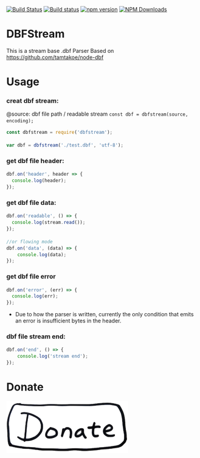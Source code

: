 [![Build Status](https://travis-ci.org/MichaelQQ/dbfstream.svg)](https://travis-ci.org/MichaelQQ/dbfstream) [![Build status](https://ci.appveyor.com/api/projects/status/pxu5c6xyhinjc6d3?svg=true)](https://ci.appveyor.com/project/MichaelQQ/dbfstream)
[![npm version](https://badge.fury.io/js/dbfstream.svg)](https://badge.fury.io/js/dbfstream)
[![NPM Downloads](https://img.shields.io/npm/dt/dbfstream.svg)](https://www.npmjs.com/package/dbfstream)

DBFStream
===
This is a stream base .dbf Parser
Based on https://github.com/tamtakoe/node-dbf

# Usage

### creat dbf stream:

@source: dbf file path / readable stream
`const dbf = dbfstream(source, encoding);`

```js
const dbfstream = require('dbfstream');

var dbf = dbfstream('./test.dbf', 'utf-8');
```

### get dbf file header:

```js
dbf.on('header', header => {
  console.log(header);
});
```

### get dbf file data:

```js
dbf.on('readable', () => {
  console.log(stream.read());
});

//or flowing mode
dbf.on('data', (data) => {
    console.log(data);
});
```

### get dbf file error

```js
dbf.on('error', (err) => {
  console.log(err);
});
```

* Due to how the parser is written, currently the only condition that emits an error is insufficient bytes in the header.  

### dbf file stream end:

```js
dbf.on('end', () => {
    console.log('stream end');
});
```

# Donate
[![Donate](https://raw.githubusercontent.com/MichaelQQ/blog/gh-pages/public/images/donate.png)](https://www.paypal.com/cgi-bin/webscr?cmd=_s-xclick&hosted_button_id=XEMLLZVXT2RC6)
